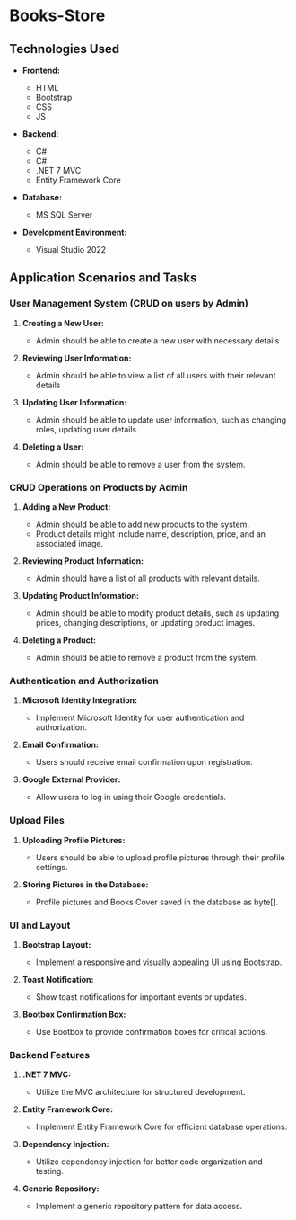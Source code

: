 # Books-Store

## Technologies Used

- **Frontend:**
  - HTML
  - Bootstrap
  - CSS
  - JS

- **Backend:**
  - C#
  - C#
  - .NET 7 MVC
  - Entity Framework Core

- **Database:**
  - MS SQL Server

- **Development Environment:**
  - Visual Studio 2022

## Application Scenarios and Tasks
### User Management System (CRUD on users by Admin)

1. **Creating a New User:**
   - Admin should be able to create a new user with necessary details

2. **Reviewing User Information:**
   - Admin should be able to view a list of all users with their relevant details

3. **Updating User Information:**
   - Admin should be able to update user information, such as changing roles, updating user details.

4. **Deleting a User:**
   - Admin should be able to remove a user from the system.

### CRUD Operations on Products by Admin

1. **Adding a New Product:**
   - Admin should be able to add new products to the system.
   - Product details might include name, description, price, and an associated image.

2. **Reviewing Product Information:**
   - Admin should have a list of all products with relevant details.

3. **Updating Product Information:**
   - Admin should be able to modify product details, such as updating prices, changing descriptions, or updating product images.

4. **Deleting a Product:**
   - Admin should be able to remove a product from the system.

### Authentication and Authorization

1. **Microsoft Identity Integration:**
   - Implement Microsoft Identity for user authentication and authorization.

2. **Email Confirmation:**
   - Users should receive email confirmation upon registration.

3. **Google External Provider:**
   - Allow users to log in using their Google credentials.

### Upload Files

1. **Uploading Profile Pictures:**
   - Users should be able to upload profile pictures through their profile settings.

2. **Storing Pictures in the Database:**
   - Profile pictures and Books Cover saved in the database as byte[].

### UI and Layout

1. **Bootstrap Layout:**
   - Implement a responsive and visually appealing UI using Bootstrap.

2. **Toast Notification:**
   - Show toast notifications for important events or updates.

3. **Bootbox Confirmation Box:**
   - Use Bootbox to provide confirmation boxes for critical actions.

### Backend Features

1. **.NET 7 MVC:**
   - Utilize the MVC architecture for structured development.

2. **Entity Framework Core:**
   - Implement Entity Framework Core for efficient database operations.

3. **Dependency Injection:**
   - Utilize dependency injection for better code organization and testing.

4. **Generic Repository:**
   - Implement a generic repository pattern for data access.